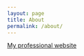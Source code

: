 ```yaml
---
layout: page
title: About
permalink: /about/
---
```


[My professional website](https://danielsaundersphilosophy.wordpress.com/)
